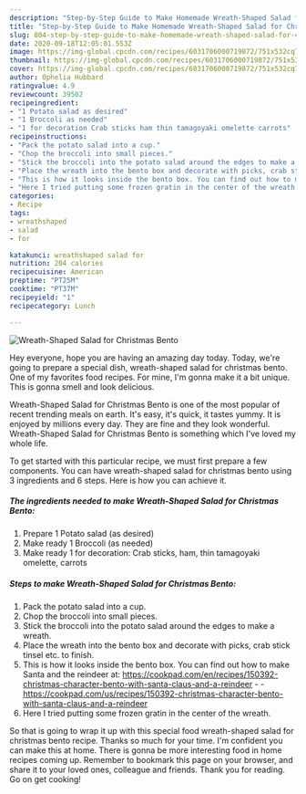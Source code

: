 ```yaml
---
description: "Step-by-Step Guide to Make Homemade Wreath-Shaped Salad for Christmas Bento"
title: "Step-by-Step Guide to Make Homemade Wreath-Shaped Salad for Christmas Bento"
slug: 804-step-by-step-guide-to-make-homemade-wreath-shaped-salad-for-christmas-bento
date: 2020-09-18T12:05:01.553Z
image: https://img-global.cpcdn.com/recipes/6031706000719872/751x532cq70/wreath-shaped-salad-for-christmas-bento-recipe-main-photo.jpg
thumbnail: https://img-global.cpcdn.com/recipes/6031706000719872/751x532cq70/wreath-shaped-salad-for-christmas-bento-recipe-main-photo.jpg
cover: https://img-global.cpcdn.com/recipes/6031706000719872/751x532cq70/wreath-shaped-salad-for-christmas-bento-recipe-main-photo.jpg
author: Ophelia Hubbard
ratingvalue: 4.9
reviewcount: 39502
recipeingredient:
- "1 Potato salad as desired"
- "1 Broccoli as needed"
- "1 for decoration Crab sticks ham thin tamagoyaki omelette carrots"
recipeinstructions:
- "Pack the potato salad into a cup."
- "Chop the broccoli into small pieces."
- "Stick the broccoli into the potato salad around the edges to make a wreath."
- "Place the wreath into the bento box and decorate with picks, crab stick tinsel etc. to finish."
- "This is how it looks inside the bento box. You can find out how to make Santa and the reindeer at: https://cookpad.com/en/recipes/150392-christmas-character-bento-with-santa-claus-and-a-reindeer  https://cookpad.com/us/recipes/150392-christmas-character-bento-with-santa-claus-and-a-reindeer"
- "Here I tried putting some frozen gratin in the center of the wreath."
categories:
- Recipe
tags:
- wreathshaped
- salad
- for

katakunci: wreathshaped salad for 
nutrition: 204 calories
recipecuisine: American
preptime: "PT25M"
cooktime: "PT37M"
recipeyield: "1"
recipecategory: Lunch

---
```



![Wreath-Shaped Salad for Christmas Bento](https://img-global.cpcdn.com/recipes/6031706000719872/751x532cq70/wreath-shaped-salad-for-christmas-bento-recipe-main-photo.jpg)

Hey everyone, hope you are having an amazing day today. Today, we're going to prepare a special dish, wreath-shaped salad for christmas bento. One of my favorites food recipes. For mine, I'm gonna make it a bit unique. This is gonna smell and look delicious.

Wreath-Shaped Salad for Christmas Bento is one of the most popular of recent trending meals on earth. It's easy, it's quick, it tastes yummy. It is enjoyed by millions every day. They are fine and they look wonderful. Wreath-Shaped Salad for Christmas Bento is something which I've loved my whole life.




To get started with this particular recipe, we must first prepare a few components. You can have wreath-shaped salad for christmas bento using 3 ingredients and 6 steps. Here is how you can achieve it.

<!--inarticleads1-->

##### The ingredients needed to make Wreath-Shaped Salad for Christmas Bento:

1. Prepare 1 Potato salad (as desired)
1. Make ready 1 Broccoli (as needed)
1. Make ready 1 for decoration: Crab sticks, ham, thin tamagoyaki omelette, carrots




<!--inarticleads2-->

##### Steps to make Wreath-Shaped Salad for Christmas Bento:

1. Pack the potato salad into a cup.
1. Chop the broccoli into small pieces.
1. Stick the broccoli into the potato salad around the edges to make a wreath.
1. Place the wreath into the bento box and decorate with picks, crab stick tinsel etc. to finish.
1. This is how it looks inside the bento box. You can find out how to make Santa and the reindeer at: https://cookpad.com/en/recipes/150392-christmas-character-bento-with-santa-claus-and-a-reindeer -  - https://cookpad.com/us/recipes/150392-christmas-character-bento-with-santa-claus-and-a-reindeer
1. Here I tried putting some frozen gratin in the center of the wreath.




So that is going to wrap it up with this special food wreath-shaped salad for christmas bento recipe. Thanks so much for your time. I'm confident you can make this at home. There is gonna be more interesting food in home recipes coming up. Remember to bookmark this page on your browser, and share it to your loved ones, colleague and friends. Thank you for reading. Go on get cooking!
